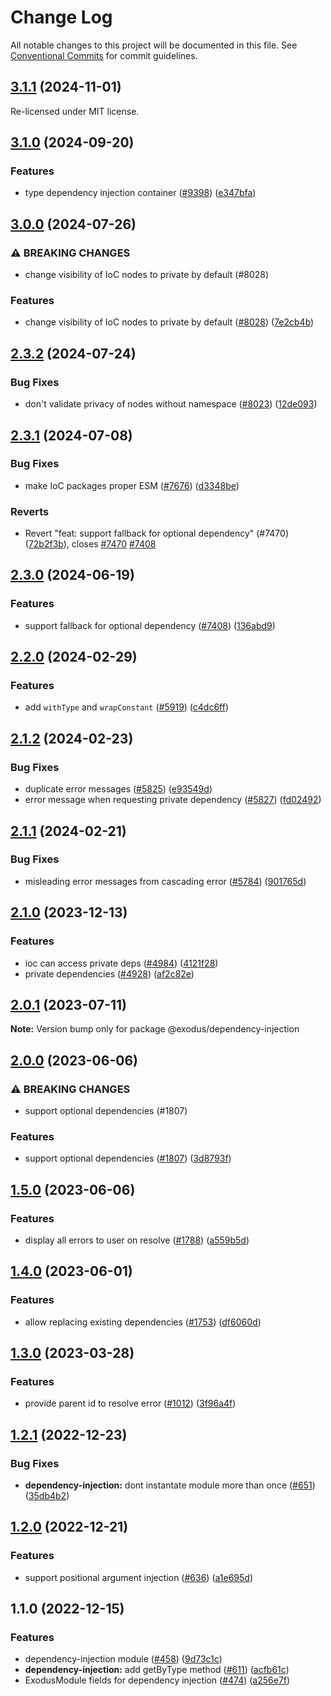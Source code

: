 # Change Log

All notable changes to this project will be documented in this file.
See [Conventional Commits](https://conventionalcommits.org) for commit guidelines.

## [3.1.1](https://github.com/ExodusMovement/hydra/compare/@exodus/dependency-injection@3.1.0...@exodus/dependency-injection@3.1.1) (2024-11-01)

Re-licensed under MIT license.

## [3.1.0](https://github.com/ExodusMovement/exodus-hydra/compare/@exodus/dependency-injection@3.0.0...@exodus/dependency-injection@3.1.0) (2024-09-20)

### Features

- type dependency injection container ([#9398](https://github.com/ExodusMovement/exodus-hydra/issues/9398)) ([e347bfa](https://github.com/ExodusMovement/exodus-hydra/commit/e347bfaf210751fcfb62600f276402eb7fdce46d))

## [3.0.0](https://github.com/ExodusMovement/exodus-hydra/compare/@exodus/dependency-injection@2.3.2...@exodus/dependency-injection@3.0.0) (2024-07-26)

### ⚠ BREAKING CHANGES

- change visibility of IoC nodes to private by default (#8028)

### Features

- change visibility of IoC nodes to private by default ([#8028](https://github.com/ExodusMovement/exodus-hydra/issues/8028)) ([7e2cb4b](https://github.com/ExodusMovement/exodus-hydra/commit/7e2cb4bcd1a9cfcbd7fb731fde3119829ee39c7f))

## [2.3.2](https://github.com/ExodusMovement/exodus-hydra/compare/@exodus/dependency-injection@2.3.1...@exodus/dependency-injection@2.3.2) (2024-07-24)

### Bug Fixes

- don't validate privacy of nodes without namespace ([#8023](https://github.com/ExodusMovement/exodus-hydra/issues/8023)) ([12de093](https://github.com/ExodusMovement/exodus-hydra/commit/12de09328f4d417bc9ff13679307f7948e2e707f))

## [2.3.1](https://github.com/ExodusMovement/exodus-hydra/compare/@exodus/dependency-injection@2.3.0...@exodus/dependency-injection@2.3.1) (2024-07-08)

### Bug Fixes

- make IoC packages proper ESM ([#7676](https://github.com/ExodusMovement/exodus-hydra/issues/7676)) ([d3348be](https://github.com/ExodusMovement/exodus-hydra/commit/d3348bee9016860c5702af3df84d14440d6d0cf4))

### Reverts

- Revert "feat: support fallback for optional dependency" (#7470) ([72b2f3b](https://github.com/ExodusMovement/exodus-hydra/commit/72b2f3bb7a76ed0122a49d27ca923ed745cfdc6c)), closes [#7470](https://github.com/ExodusMovement/exodus-hydra/issues/7470) [#7408](https://github.com/ExodusMovement/exodus-hydra/issues/7408)

## [2.3.0](https://github.com/ExodusMovement/exodus-hydra/compare/@exodus/dependency-injection@2.2.0...@exodus/dependency-injection@2.3.0) (2024-06-19)

### Features

- support fallback for optional dependency ([#7408](https://github.com/ExodusMovement/exodus-hydra/issues/7408)) ([136abd9](https://github.com/ExodusMovement/exodus-hydra/commit/136abd945bf070eac67436c16853adac980aa20d))

## [2.2.0](https://github.com/ExodusMovement/exodus-hydra/compare/@exodus/dependency-injection@2.1.2...@exodus/dependency-injection@2.2.0) (2024-02-29)

### Features

- add `withType` and `wrapConstant` ([#5919](https://github.com/ExodusMovement/exodus-hydra/issues/5919)) ([c4dc6ff](https://github.com/ExodusMovement/exodus-hydra/commit/c4dc6ff5ca9cafb764f3d16688bd05a1c1e61a2c))

## [2.1.2](https://github.com/ExodusMovement/exodus-hydra/compare/@exodus/dependency-injection@2.1.1...@exodus/dependency-injection@2.1.2) (2024-02-23)

### Bug Fixes

- duplicate error messages ([#5825](https://github.com/ExodusMovement/exodus-hydra/issues/5825)) ([e93549d](https://github.com/ExodusMovement/exodus-hydra/commit/e93549dc0586717ec97cf025dd6f570f41de05b1))
- error message when requesting private dependency ([#5827](https://github.com/ExodusMovement/exodus-hydra/issues/5827)) ([fd02492](https://github.com/ExodusMovement/exodus-hydra/commit/fd02492a3931b1713f72ab53503bacb2249e92af))

## [2.1.1](https://github.com/ExodusMovement/exodus-hydra/compare/@exodus/dependency-injection@2.1.0...@exodus/dependency-injection@2.1.1) (2024-02-21)

### Bug Fixes

- misleading error messages from cascading error ([#5784](https://github.com/ExodusMovement/exodus-hydra/issues/5784)) ([901765d](https://github.com/ExodusMovement/exodus-hydra/commit/901765df8e92b037fa8cb045f206060dff309e97))

## [2.1.0](https://github.com/ExodusMovement/exodus-hydra/compare/@exodus/dependency-injection@2.0.1...@exodus/dependency-injection@2.1.0) (2023-12-13)

### Features

- ioc can access private deps ([#4984](https://github.com/ExodusMovement/exodus-hydra/issues/4984)) ([4121f28](https://github.com/ExodusMovement/exodus-hydra/commit/4121f28d6208b92683804e354f6d783aeaad1c91))
- private dependencies ([#4928](https://github.com/ExodusMovement/exodus-hydra/issues/4928)) ([af2c82e](https://github.com/ExodusMovement/exodus-hydra/commit/af2c82e9f93932ceb66a94619f8f951a4980bdde))

## [2.0.1](https://github.com/ExodusMovement/exodus-hydra/compare/@exodus/dependency-injection@2.0.0...@exodus/dependency-injection@2.0.1) (2023-07-11)

**Note:** Version bump only for package @exodus/dependency-injection

## [2.0.0](https://github.com/ExodusMovement/exodus-hydra/compare/@exodus/dependency-injection@1.5.0...@exodus/dependency-injection@2.0.0) (2023-06-06)

### ⚠ BREAKING CHANGES

- support optional dependencies (#1807)

### Features

- support optional dependencies ([#1807](https://github.com/ExodusMovement/exodus-hydra/issues/1807)) ([3d8793f](https://github.com/ExodusMovement/exodus-hydra/commit/3d8793f2ed6eaca3e2098e37b9b945085dd6d826))

## [1.5.0](https://github.com/ExodusMovement/exodus-hydra/compare/@exodus/dependency-injection@1.4.0...@exodus/dependency-injection@1.5.0) (2023-06-06)

### Features

- display all errors to user on resolve ([#1788](https://github.com/ExodusMovement/exodus-hydra/issues/1788)) ([a559b5d](https://github.com/ExodusMovement/exodus-hydra/commit/a559b5d2db33065c4cc3bdd592a224df8c889ada))

## [1.4.0](https://github.com/ExodusMovement/exodus-hydra/compare/@exodus/dependency-injection@1.3.0...@exodus/dependency-injection@1.4.0) (2023-06-01)

### Features

- allow replacing existing dependencies ([#1753](https://github.com/ExodusMovement/exodus-hydra/issues/1753)) ([df6060d](https://github.com/ExodusMovement/exodus-hydra/commit/df6060d09f67dac21f3994dee04223567c921d0a))

## [1.3.0](https://github.com/ExodusMovement/exodus-hydra/compare/@exodus/dependency-injection@1.2.1...@exodus/dependency-injection@1.3.0) (2023-03-28)

### Features

- provide parent id to resolve error ([#1012](https://github.com/ExodusMovement/exodus-hydra/issues/1012)) ([3f96a4f](https://github.com/ExodusMovement/exodus-hydra/commit/3f96a4f93834476571e9ebae907183a092e08985))

## [1.2.1](https://github.com/ExodusMovement/exodus-hydra/compare/@exodus/dependency-injection@1.2.0...@exodus/dependency-injection@1.2.1) (2022-12-23)

### Bug Fixes

- **dependency-injection:** dont instantate module more than once ([#651](https://github.com/ExodusMovement/exodus-hydra/issues/651)) ([35db4b2](https://github.com/ExodusMovement/exodus-hydra/commit/35db4b208db44158e092d3aef221aa38ec174947))

## [1.2.0](https://github.com/ExodusMovement/exodus-hydra/compare/@exodus/dependency-injection@1.1.0...@exodus/dependency-injection@1.2.0) (2022-12-21)

### Features

- support positional argument injection ([#636](https://github.com/ExodusMovement/exodus-hydra/issues/636)) ([a1e695d](https://github.com/ExodusMovement/exodus-hydra/commit/a1e695d6b105e13f3166467143ef2f591ce6f77b))

## 1.1.0 (2022-12-15)

### Features

- dependency-injection module ([#458](https://github.com/ExodusMovement/exodus-hydra/issues/458)) ([9d73c1c](https://github.com/ExodusMovement/exodus-hydra/commit/9d73c1ca3951161f65a1487f47aafdaec036cdb1))
- **dependency-injection:** add getByType method ([#611](https://github.com/ExodusMovement/exodus-hydra/issues/611)) ([acfb61c](https://github.com/ExodusMovement/exodus-hydra/commit/acfb61c263b6dc9af8f227db401e6c11de63d0ac))
- ExodusModule fields for dependency injection ([#474](https://github.com/ExodusMovement/exodus-hydra/issues/474)) ([a256e7f](https://github.com/ExodusMovement/exodus-hydra/commit/a256e7f3023cd19c7b050310e28a3180c5a6e862))
